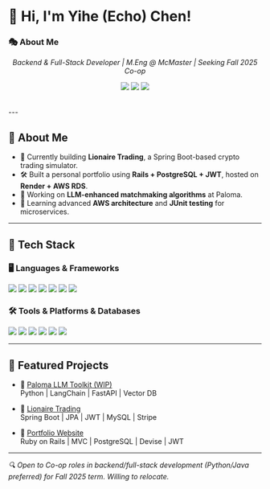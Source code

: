 
<table>
  <tr>
      <h1 align="left">👋 Hi, I'm Yihe (Echo) Chen!</h1>
      <h3>🎭 About Me</h3>
      <p align="center">
        <i>Backend & Full-Stack Developer | M.Eng @ McMaster | Seeking Fall 2025 Co-op</i>
      </p>  
      <p align="center">
        <a href="mailto:onebox.chen@outlook.com"><img src="https://img.shields.io/badge/email-onebox.chen%40outlook.com-blue?style=flat-square&logo=gmail"></a>
        <a href="https://linkedin.com/in/onebox-chen"><img src="https://img.shields.io/badge/LinkedIn-Connect-blue?style=flat-square&logo=linkedin"></a>
        <a href="https://github.com/Anxile"><img src="https://img.shields.io/github/followers/Anxile?label=GitHub&style=flat-square&logo=github"></a>
      </p>
  </tr>
</table>
---

## 🚀 About Me

- 🔭 Currently building **Lionaire Trading**, a Spring Boot-based crypto trading simulator.
- 🛠️ Built a personal portfolio using **Rails + PostgreSQL + JWT**, hosted on **Render + AWS RDS**.
- 🧠 Working on **LLM-enhanced matchmaking algorithms** at Paloma.
- 🌱 Learning advanced **AWS architecture** and **JUnit testing** for microservices.

---

## 🚀 Tech Stack

### 🖥️ **Languages & Frameworks**
<p align="left">
  <img src="https://img.shields.io/badge/Java-007396?style=for-the-badge&logo=java" />
  <img src="https://img.shields.io/badge/Python-3670A0?style=for-the-badge&logo=python" />
  <img src="https://img.shields.io/badge/Spring_Boot-6DB33F?style=for-the-badge&logo=spring-boot" />
  <img src="https://img.shields.io/badge/Rails-CC0000?style=for-the-badge&logo=ruby-on-rails" />
  <img src="https://img.shields.io/badge/React-61DAFB?style=for-the-badge&logo=react" />
  <img src="https://img.shields.io/badge/Vue.js-4FC08D?style=for-the-badge&logo=vue.js" />
  <img src="https://img.shields.io/badge/Redis-DC382D?style=for-the-badge&logo=redis" />
</p>

### 🛠️ **Tools & Platforms & Databases**
<p align="left">
  <img src="https://img.shields.io/badge/Git-F05032?style=for-the-badge&logo=git" />
  <img src="https://img.shields.io/badge/Docker-2496ED?style=for-the-badge&logo=docker" />
  <img src="https://img.shields.io/badge/PostgreSQL-316192?style=for-the-badge&logo=postgresql" />
  <img src="https://img.shields.io/badge/MySQL-4479A1?style=for-the-badge&logo=mysql" />
  <img src="https://img.shields.io/badge/AWS-232F3E?style=for-the-badge&logo=amazon-aws" />
  <img src="https://img.shields.io/badge/GitHub_Actions-2088FF?style=for-the-badge&logo=github-actions&logoColor=white" />
</p>

---


## 🧩 Featured Projects

- 🔗 [Paloma LLM Toolkit (WIP)](https://github.com/Anxile/Paloma_LLM.git)  
  Python | LangChain | FastAPI | Vector DB
  
- 🔗 [Lionaire Trading](https://github.com/Anxile/lionaire-trading.git)  
  Spring Boot | JPA | JWT | MySQL | Stripe

- 🔗 [Portfolio Website](https://github.com/Anxile/myPortfolio.git)  
  Ruby on Rails | MVC | PostgreSQL | Devise | JWT  

---


<i>🔍 Open to Co-op roles in backend/full-stack development (Python/Java preferred) for Fall 2025 term. Willing to relocate.</i>
